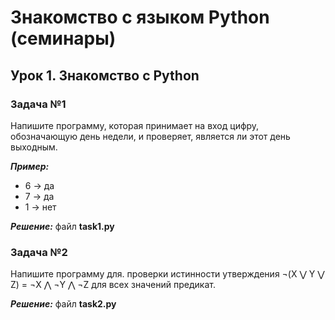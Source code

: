 # **Знакомство с языком Python (семинары)**
## **Урок 1. Знакомство с Python**
### **Задача №1**
Напишите программу, которая принимает на вход цифру, обозначающую день недели, и проверяет, является ли этот день выходным.

**_Пример:_**

- 6 -> да
- 7 -> да
- 1 -> нет

**_Решение:_** файл **task1.py**

### **Задача №2**


Напишите программу для. проверки истинности утверждения ¬(X ⋁ Y ⋁ Z) = ¬X ⋀ ¬Y ⋀ ¬Z для всех значений предикат.

**_Решение:_** файл **task2.py**